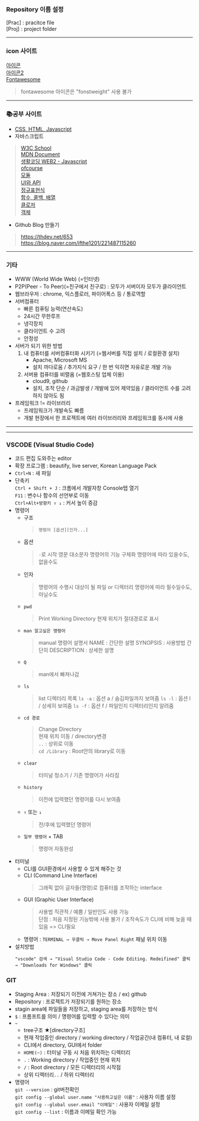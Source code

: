 ### Repository 이름 설정  
[Prac] : pracitce file  
[Proj] : project folder

- - -  

### icon 사이트  
[아이콘](https://bite-sized-learning.tistory.com/145)  
[아이콘2](https://material.io/resources/icons/?style=baseline)  
[Fontawesome](https://cdnjs.com/libraries/font-awesome)  
  > fontawesome 아이콘은 "fonstweight" 사용 불가
  
- - -  

### 📚공부 사이트  
- [CSS, HTML, Javascript](https://ofcourse.kr/)  
- 자바스크립트  
> [W3C School](https://www.3schools.com/)  
> [MDN Document](https://developer.mozilla.org/ko/docs/Web/JavaScript)  
> [생활코딩 WEB2 - Javascript](https://opentutorials.org/course/3085)  
> [ofcourse](https://ofcourse.kr/)  
> [모듈](https://opentutorials.org/course/743/4750)  
> [UI와 API](https://opentutorials.org/course/743/6533)  
> [정규표현식](https://opentutorials.org/course/743/6580)  
> [함수, 콜백, 배열](https://opentutorials.org/course/743/6508)  
> [클로저](https://opentutorials.org/course/743/6544)  
> [객체](https://opentutorials.org/course/743/6491)  
- Github Blog 만들기  
> https://thdev.net/653  
> https://blog.naver.com/ifthe1201/221487115260  

- - -  

### 기타  
- WWW (World Wide Web) (=인터넷)  
- P2P(Peer - To Peer)(=친구에서 친구로) : 모두가 서버이자 모두가 클라이언트  
- 웹브라우저 : chrome, 익스플로러, 파이어폭스 등 / 통로역할  
- 서버컴퓨터  
  - 빠른 컴퓨팅 능력(연산속도)  
  - 24시간 무한루프  
  - 냉각장치  
  - 클라이언트 수 고려  
  - 안정성  
- 서버가 되기 위한 방법  
  1. 내 컴퓨터를 서버컴퓨터화 시키기 (=웹서버를 직접 설치 / 로컬환경 설치)  
      - Apache, Microsoft MS
      - 설치 까다로움 / 추가지식 요구 / 한 번 익히면 자유로운 개발 가능  
  2. 서버용 컴퓨터를 비렬옴 (=웹호스팅 업체 이용)  
      - cloud9, github  
      - 설치, 조작 단순 / 과금발생 / 개발에 있어 제약있음 / 클라이언트 수를 고려하지 않아도 됨  
- 프레임워크 != 라이브러리  
  - 프레임워크가 개발속도 빠름  
  - 개발 현장에서 한 프로젝트에 여러 라이브러리와 프레임워크를 동시에 사용  
  
- - -  
- - -  

### VSCODE (Visual Studio Code)  
- 코드 편집 도와주는 editor  
- 확장 프로그램 : beautify, live server, Korean Language Pack  
- `Ctrl+N` : 새 파일  
- 단축키  
  `Ctrl + Shift + J` : 크롬에서 개발자창 Console탭 열기  
  `F11` : 변수나 함수의 선언부로 이동  
  `Ctrl+Alt+방향키 ↑ ↓` : 커서 높이 증감  
- 명령어
  - 구조
    > `명령어 [옵션][인자...]`  
  - 옵션
    > `-`로 시작
    > 영문 대소문자
    > 명령어의 기능 구체화
    > 명령어에 따라 있을수도, 없을수도  
  - 인자
    > 명령어의 수행시 대상이 될 파일 or 디렉터리
    > 명령어에 따라 필수일수도, 아닐수도  
  - `pwd`
    > Print Working Directory
    > 현재 위치가 절대경로로 표시  
  - `man 알고싶은 명령어`
    > manual
    > 명령어 설명서
    > NAME : 간단한 설명
    > SYNOPSIS : 사용방법 간단히
    > DESCRIPTION : 상세한 설명  
  - `Q`
    > man에서 빠져나감  
  - `ls`
    > list
    > 디렉터리 목록
    > `ls -a` : 옵션 a / 숨김파일까지 보여줌
    > `ls -l` : 옵션 l / 상세히 보여줌
    > `ls -f` : 옵션 f / 파일인지 디렉터리인지 알려줌
  - `cd 경로`
    > Change Directory  
    > 현재 위치 이동 / directory변경  
    > `..` : 상위로 이동  
    > `cd /Library` : Root안의 library로 이동  
  - `clear`  
    > 터미널 청소기 / 기존 명령어가 사라짐  
  - `history`
    > 이전에 입력했던 명령어를 다시 보여줌  
  - `↑` 또는 `↓`
    > 전/후에 입력했던 명령어  
  - `일부 명령어` + TAB
    > 명령어 자동완성
- 터미널  
  - CLI를 GUI환경에서 사용할 수 있게 해주는 것  
  - CLI (Command Line Interface)  
    > 그래픽 없이 글자들(명령)로 컴퓨터를 조작하는 interface  
  - GUI (Graphic User Interface)  
    > 사용법 직관적 / 예쁨 / 일반인도 사용 가능  
    > 단점 : 처음 지정된 기능밖에 사용 불가 / 조작속도가 CLI에 비해 늦을 때 있음  => CLI필요  
  - 명령어 : `TERMINAL → 우클릭 → Move Panel Right` 패널 위치 이동  
- 설치방법  
    ```
    "vscode" 검색 → "Visual Studio Code - Code Editing. Redeifined" 클릭 → "Downloads for Windows" 클릭 
    ```  

### GIT  
- Staging Area : 저장되기 이전에 거쳐가는 장소 / ex) github  
- Repository : 프로젝트가 저장되기를 원하는 장소  
- stagin area에 파일들을 저장하고, staging area를 저장하는 방식 
- `$` : 프롬프트를 의미 / 명령어를 입력할 수 있다는 의미  
- `~`  
  - tree구조 ★[directory구조]  
  - 현재 작업중인 directory / working directory / 작업공간(내 컴퓨터, 내 로컬)  
  - CLI에서 directory, GUI에서 folder  
  - `HOME(~)` : 터미널 구동 시 처음 위치하는 디렉터리  
  - `.` : Working directory / 작업중인 현재 위치  
  - `/` : Root directory / 모든 디렉터리의 시작점  
  - 상위 디렉터리`..` / 하위 디렉터리  
- 명령어  
  `git --version` : git버전확인  
  `git config --global user.name "사용하고싶은 이름"` : 사용자 이름 설정  
  `git config --global user.email "이메일"` : 사용자 이메일 설정  
  `git config --list` : 이름과 이메일 확인 가능  
